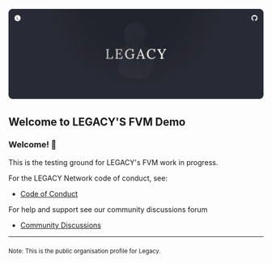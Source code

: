 ![Welcome to the Legacy Github](https://raw.githubusercontent.com/TheLegacyNetwork/.github/main/profile/legacy-github-splash.png)

## Welcome to LEGACY'S FVM Demo

### Welcome! 👋

This is the testing ground for LEGACY's FVM work in progress.

For the LEGACY Network code of conduct, see:

- [Code of Conduct](https://github.com/TheLegacyNetwork/.github/blob/main/CODE_OF_CONDUCT.md)

For help and support see our community discussions forum
- [Community Discussions](https://github.com/TheLegacyNetwork/community/discussions)

---

<sub>Note: This is the public organisation profile for Legacy.</sub>
